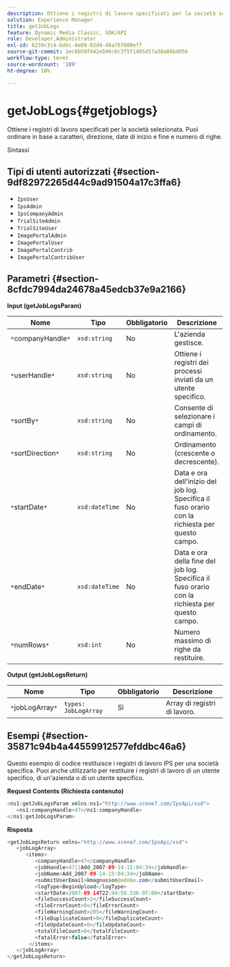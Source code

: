 ```yaml
---
description: Ottiene i registri di lavoro specificati per la società selezionata. Puoi ordinare in base a caratteri, direzione, date di inizio e fine e numero di righe.
solution: Experience Manager
title: getJobLogs
feature: Dynamic Media Classic, SDK/API
role: Developer,Administrator
exl-id: 6239c3c4-bdbc-4e69-82d4-48a76f080eff
source-git-commit: 1ec8b59f442eb96c6c3f5f1405d57a38a86bd056
workflow-type: tm+mt
source-wordcount: '189'
ht-degree: 10%

---
```


# getJobLogs{#getjoblogs}

Ottiene i registri di lavoro specificati per la società selezionata. Puoi ordinare in base a caratteri, direzione, date di inizio e fine e numero di righe.

Sintassi

## Tipi di utenti autorizzati {#section-9df82972265d44c9ad91504a17c3ffa6}

* `IpsUser`
* `IpsAdmin`
* `IpsCompanyAdmin`
* `TrialSiteAdmin`
* `TrialSiteUser`
* `ImagePortalAdmin`
* `ImagePortalUser`
* `ImagePortalContrib`
* `ImagePortalContribUser`

## Parametri {#section-8cfdc7994da24678a45edcb37e9a2166}

**Input (getJobLogsParam)**

| Nome | Tipo | Obbligatorio | Descrizione |
|---|---|---|---|
| `*`companyHandle`*` | `xsd:string` | No | L&#39;azienda gestisce. |
| `*`userHandle`*` | `xsd:string` | No | Ottiene i registri dei processi inviati da un utente specifico. |
| `*`sortBy`*` | `xsd:string` | No | Consente di selezionare i campi di ordinamento. |
| `*`sortDirection`*` | `xsd:string` | No | Ordinamento (crescente o decrescente). |
| `*`startDate`*` | `xsd:dateTime` | No | Data e ora dell&#39;inizio del job log. Specifica il fuso orario con la richiesta per questo campo. |
| `*`endDate`*` | `xsd:dateTime` | No | Data e ora della fine del job log. Specifica il fuso orario con la richiesta per questo campo. |
| `*`numRows`*` | `xsd:int` | No | Numero massimo di righe da restituire. |

**Output (getJobLogsReturn)**

| Nome | Tipo | Obbligatorio | Descrizione |
|---|---|---|---|
| `*`jobLogArray`*` | `types: JobLogArray` | Sì | Array di registri di lavoro. |

## Esempi {#section-35871c94b4a44559912577efddbc46a6}

Questo esempio di codice restituisce i registri di lavoro IPS per una società specifica. Puoi anche utilizzarlo per restituire i registri di lavoro di un utente specifico, di un&#39;azienda o di un utente specifico.

**Request Contents (Richiesta contenuto)**

```java
<ns1:getJobLogsParam xmlns:ns1="http://www.scene7.com/IpsApi/xsd">
   <ns1:companyHandle>47</ns1:companyHandle>
</ns1:getJobLogsParam>
```

**Risposta**

```java
<getJobLogsReturn xmlns="http://www.scene7.com/IpsApi/xsd">
   <jobLogArray>
      <items>
         <companyHandle>47</companyHandle>
         <jobHandle>47||Add_2007-09-14-15:04:34</jobHandle>
         <jobName>Add_2007-09-14-15:04:34</jobName>
         <submitUserEmail>kmagnusson@adobe.com</submitUserEmail>
         <logType>BeginUpload</logType>
         <startDate>2007-09-14T22:04:58.536-07:00</startDate>
         <fileSuccessCount>2</fileSuccessCount>
         <fileErrorCount>0</fileErrorCount>
         <fileWarningCount>205</fileWarningCount>
         <fileDuplicateCount>0</fileDuplicateCount>
         <fileUpdateCount>0</fileUpdateCount>
         <totalFileCount>0</totalFileCount>
         <fatalError>false</fatalError>
       </items>
   </jobLogArray>
</getJobLogsReturn>
```
